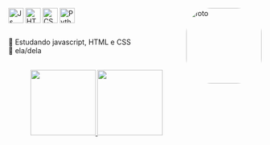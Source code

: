 <div style="display: inline_block"><br>
  <img align="center" alt="Js" height="30"  src="https://www.iconsdb.com/icons/preview/pink/js-xxl.png">
  <img align="center" alt="HTML" height="30" src="https://www.iconsdb.com/icons/preview/pink/html-xxl.png">
  <img align="center" alt="CSS" height="30" src="https://www.iconsdb.com/icons/preview/pink/css-xxl.png">
  <img align="center" alt="Python" height="30" src="https://www.iconsdb.com/icons/preview/pink/python-xxl.png">
  <img align="right" alt="foto" height="150" style="border-radius:50px;" src="https://pbs.twimg.com/profile_images/1531844401584029697/oLnCfiZO_400x400.jpg">
</div>
  
  ##

🌸 Estudando javascript, HTML e CSS
<br>
🌸 ela/dela
  
 ##
  
<div align="center">
  <a href="https://github.com/amadnamartins">
  <img height="130em" src="https://github-readme-stats.vercel.app/api?username=amadnamartins&show_icons=true&theme=dracula&include_all_commits=true&count_private=true&bg_color=FFFFFF&text_color=343a40&icon_color=FF9999&border_color=FF9999"/>
  <img height="130em" src="https://github-readme-stats.vercel.app/api/top-langs/?username=amadnamartins&layout=compact&langs_count=4&theme=dracula&include_all_commits=true&count_private=true&bg_color=FFFFFF&text_color=343a40&icon_color=FF9999&border_color=FF9999"/>
</div>
